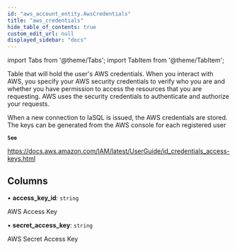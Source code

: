 ```yaml
---
id: "aws_account_entity.AwsCredentials"
title: "aws_credentials"
hide_table_of_contents: true
custom_edit_url: null
displayed_sidebar: "docs"
---
```


import Tabs from '@theme/Tabs';
import TabItem from '@theme/TabItem';

Table that will hold the user's AWS credentials.
When you interact with AWS, you specify your AWS security credentials to verify who you
are and whether you have permission to access the resources that you are requesting.
AWS uses the security credentials to authenticate and authorize your requests.

When a new connection to IaSQL is issued, the AWS credentials are stored.
The keys can be generated from the AWS console for each registered user

**`See`**

https://docs.aws.amazon.com/IAM/latest/UserGuide/id_credentials_access-keys.html

## Columns

• **access\_key\_id**: `string`

AWS Access Key

• **secret\_access\_key**: `string`

AWS Secret Access Key

